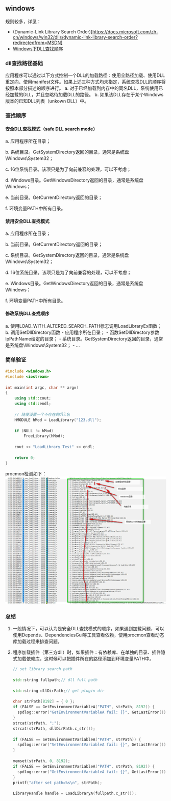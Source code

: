 ## windows
规则较多，详见：
- (Dynamic-Link Library Search Order)[https://docs.microsoft.com/zh-cn/windows/win32/dlls/dynamic-link-library-search-order?redirectedfrom=MSDN]
- [Windows下DLL查找顺序](https://www.cnblogs.com/tocy/p/windows_dll_searth_path.html)

### dll查找路径基础

应用程序可以通过以下方式控制一个DLL的加载路径：使用全路径加载、使用DLL重定向、使用manifest文件。如果上述三种方式均未指定，系统查找DLL的顺序将按照本部分描述的顺序进行。
a. 对于已经加载到内存中的同名DLL，系统使用已经加载的DLL，并且忽略待加载DLL的路径。
b. 如果该DLL存在于某个Windows版本的已知DLL列表（unkown DLL）中。

### 查找顺序

#### 安全DLL查找模式（safe DLL search mode）

a. 应用程序所在目录；

b. 系统目录。GetSystemDirectory返回的目录，通常是系统盘\Windows\System32；

c. 16位系统目录。该项只是为了向前兼容的处理，可以不考虑；

d. Windows目录。GetWindowsDirectory返回的目录，通常是系统盘\Windows；

e. 当前目录。GetCurrentDirectory返回的目录；

f. 环境变量PATH中所有目录。

#### 禁用安全DLL查找模式

a. 应用程序所在目录；

b. 当前目录。GetCurrentDirectory返回的目录；

c. 系统目录。GetSystemDirectory返回的目录，通常是系统盘\Windows\System32；

d. 16位系统目录。该项只是为了向前兼容的处理，可以不考虑；

e. Windows目录。GetWindowsDirectory返回的目录，通常是系统盘\Windows；

f. 环境变量PATH中所有目录。

#### 修改系统DLL查找顺序
a.  使用LOAD_WITH_ALTERED_SEARCH_PATH标志调用LoadLibraryEx函数；
b. 调用SetDllDirectory函数
    - 应用程序所在目录；
    - 函数SetDllDirectory参数lpPathName给定的目录；
    - 系统目录。GetSystemDirectory返回的目录，通常是系统盘\Windows\System32；
    - ...

### 简单验证
```cpp
#include <windows.h>
#include <iostream>

int main(int argc, char ** argv)
{
    using std::cout;
    using std::endl;

    // 随便设置一个不存在的dll名
    HMODULE hMod = LoadLibrary("123.dll");

    if (NULL != hMod)
        FreeLibrary(hMod);

    cout << "LoadLibrary Test" << endl;

    return 0;
}
```
procmon检测如下：
![library search ordr](../img/library_search_order.jpg)  

### 总结
1. 一般情况下，可以认为是安全DLL查找模式的顺序，如果遇到加载问题，可以使用Depends、DependenciesGui等工具查看依赖，使用procmon查看动态库加载过程来排查问题。

2. 程序加载插件（第三方dll）时，如果插件：有依赖库、在单独的目录、插件隐式加载依赖库，这时候可以把插件所在的路径添加到环境变量PATH中。

   ```c++
   // set library search path
   
   std::string fullpath;// dll full path
   
   std::string dllDirPath;// get plugin dir
   
   char strPath[8192] = { 0 };
   if (FALSE == GetEnvironmentVariableA("PATH", strPath, 8192)) {
     spdlog::error("GetEnvironmentVariableA fail: {}", GetLastError());
   }
   strcat(strPath, ";");
   strcat(strPath, dllDirPath.c_str());
   
   if (FALSE == SetEnvironmentVariableA("PATH", strPath)) {
     spdlog::error("SetEnvironmentVariableA fail: {}", GetLastError());
   }
   
   memset(strPath, 0, 8192);
   if (FALSE == GetEnvironmentVariableA("PATH", strPath, 8192)) {
     spdlog::error("GetEnvironmentVariableA fail: {}", GetLastError());
   }
   printf("after set path=%s\n", strPath);
   
   LibraryHandle handle = LoadLibraryA(fullpath.c_str());
   ```

   


